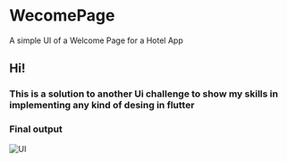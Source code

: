 # WecomePage
A simple UI of a Welcome Page for   a Hotel App 
## Hi!

### This is a solution to another Ui challenge to show my skills in implementing any kind of desing in flutter

### Final output
![UI](https://github.com/lohanidamodar/flutter_ui_challenges/blob/master/screenshots/auth3-1.png?raw=true)

